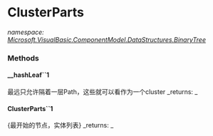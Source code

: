 ﻿
# ClusterParts
_namespace: [Microsoft.VisualBasic.ComponentModel.DataStructures.BinaryTree](N-Microsoft.VisualBasic.ComponentModel.DataStructures.BinaryTree.md)_



### Methods

#### __hashLeaf``1
最远只允许隔着一层Path，这些就可以看作为一个cluster
_returns: _
#### ClusterParts``1
{最开始的节点，实体列表}
_returns: _



